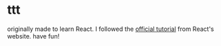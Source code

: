 # ttt

originally made to learn React. I followed the [official tutorial](https://react.dev/learn/tutorial-tic-tac-toe) from React's website. have fun!
